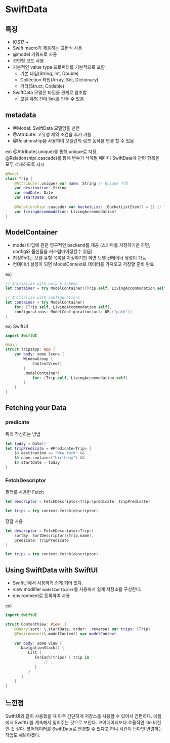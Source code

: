# SwiftData

## 특징
- iOS17 +
- Swift macro가 제동하는 표현식 사용
- @model 키워드로 사용
- 선언형 코드 사용
- 기본적인 value type 프로퍼티를 기본적으로 포함
	- 기본 타입(String, Int, Double)
	- Collection 타입(Array, Set, Dictionary)
	- 기타(Struct, Codable)
- SwiftData 모델은 타입을 관계로 참조함
	- 모델 유형 간에 link를 만들 수 있음


## metadata
- @Model: SwiftData 모델임을 선언
- @Attribute: 고유성 제약 조건을 추가 가능
- @Relationship을 사용하여 모델간의 링크 동작을 변경 할 수 있음

ex) @Attribute(.unique)를 통해 unique로 지정,   
 @Relationship(.cascade)를 통해 변수가 삭제될 때마다 SwiftData에 관련 항목을 모두 삭제하도록 지시

```swift
@Model
class Trip {
    @Attribute(.unique) var name: String // Unique 지정
    var destination: String
    var endDate: Date
    var startDate: Date
 
    @Relationship(.cascade) var bucketList: [BucketListItem]? = [] // Trip 객체 삭제시 같이 삭제되도록 설정
    var livingAccommodation: LivingAccommodation?
}
```

## ModelContainer

- model 타입에 관한 영구적인 backend를 제공 (스키마를 지정하기만 하면, config와 옵션들을 커스텀마이징할수 있음) 
- 지정하려는 모델 유형 목록을 지정하기만 하면 모델 컨테이너 생성이 가능
- 컨테이너 설정이 되면 ModelContext로 데이터를 가져오고 저장할 준비 완료

ex) 

```swift 
// Initialize with only a schema
let container = try ModelContainer([Trip.self, LivingAccommodation.self])

// Initialize with configurations
let container = try ModelContainer(
    for: [Trip.self, LivingAccommodation.self],
    configurations: ModelConfiguration(url: URL("path"))
)
```

ex) SwiftUI

```swift
import SwiftUI

@main
struct TripsApp: App {
    var body: some Scene {
        WindowGroup {
            ContentView()
        }
        .modelContainer(
            for: [Trip.self, LivingAccommodation.self]
        )
    }
}
```

## Fetching your Data

### predicate
쿼리 작성하는 방법

```swift 
let today = Date()
let tripPredicate = #Predicate<Trip> { 
    $0.destination == "New York" &&
    $0.name.contains("birthday") &&
    $0.startDate > today
}
```

### FetchDescriptor
필터를 사용한 Fetch

```swift
let descriptor = FetchDescriptor<Trip>(predicate: tripPredicate)

let trips = try context.fetch(descriptor)
```

정렬 사용

```swift
let descriptor = FetchDescriptor<Trip>(
    sortBy: SortDescriptor(\Trip.name),
    predicate: tripPredicate
)

let trips = try context.fetch(descriptor)
```


## Using SwiftData with SwiftUI
- SwiftUI에서 사용하기 쉽게 되어 있다.
- view modifier `modelContainer`를 사용해서 쉽게 저장소를 구성한다.
- environment로 등록하여 사용

ex)

```swift
import SwiftUI

struct ContentView: View  {
    @Query(sort: \.startDate, order: .reverse) var trips: [Trip]
    @Environment(\.modelContext) var modelContext
    
    var body: some View {
       NavigationStack() {
          List {
             ForEach(trips) { trip in 
                 // ...
             }
          }
       }
    }
}
```

## 느낀점
SwiftUI와 같이 사용했을 때 아주 간단하게 저장소를 사용할 수 있어서 간편하다.
애플에서 SwiftUI를 계속해서 밀어주는 것으로 보인다.
코어데이터보다 효율적인 lite 버전인 것 같다.
코어데이터를 SwiftData로 변경할 수 있다고 하니 시간이 난다면 변경하는 작업도 해봐야겠다.